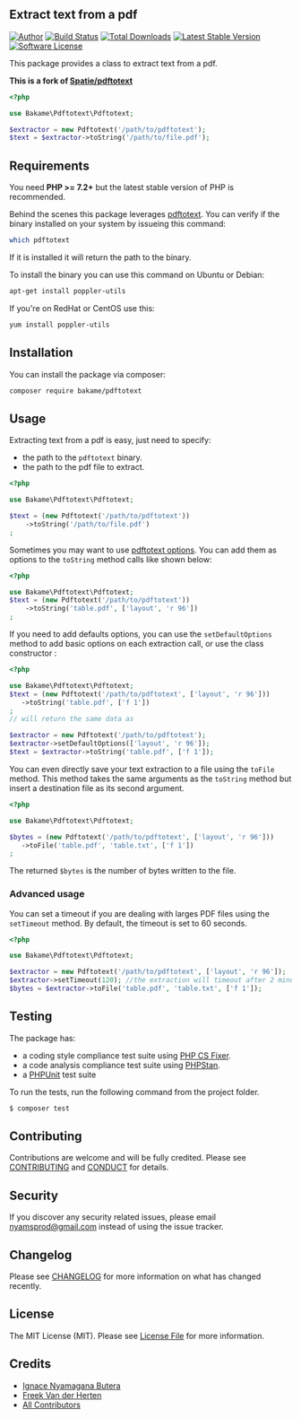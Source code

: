 Extract text from a pdf
-----

[![Author][ico-author]][link-author]
[![Build Status][ico-travis]][link-travis]
[![Total Downloads][ico-packagist]][link-packagist]
[![Latest Stable Version][ico-release]][link-release]
[![Software License][ico-license]][link-license]

This package provides a class to extract text from a pdf.

**This is a fork of [Spatie/pdftotext](https://github.com/spatie/pdf-to-text/)**

````php
<?php

use Bakame\Pdftotext\Pdftotext;

$extractor = new Pdftotext('/path/to/pdftotext');
$text = $extractor->toString('/path/to/file.pdf');
````

## Requirements

You need **PHP >= 7.2+** but the latest stable version of PHP is recommended.

Behind the scenes this package leverages [pdftotext](https://en.wikipedia.org/wiki/Pdftotext). You can verify if the binary installed on your system by issueing this command:

```bash
which pdftotext
```

If it is installed it will return the path to the binary.

To install the binary you can use this command on Ubuntu or Debian:

```bash
apt-get install poppler-utils
```

If you're on RedHat or CentOS use this:

```bash
yum install poppler-utils
```

## Installation

You can install the package via composer:

```bash
composer require bakame/pdftotext
```

## Usage

Extracting text from a pdf is easy, just need to specify:
 
- the path to the `pdftotext` binary.
- the path to the pdf file to extract.

```php
<?php

use Bakame\Pdftotext\Pdftotext;

$text = (new Pdftotext('/path/to/pdftotext'))
    ->toString('/path/to/file.pdf')
;
```

Sometimes you may want to use [pdftotext options](https://linux.die.net/man/1/pdftotext). 
You can add them as options to the `toString` method calls like shown below:

```php
<?php

use Bakame\Pdftotext\Pdftotext;
$text = (new Pdftotext('/path/to/pdftotext'))
    ->toString('table.pdf', ['layout', 'r 96'])
;
```

If you need to add defaults options, you can use the `setDefaultOptions` method to add basic options on each extraction call, or use
the class constructor :
 
 ```php
<?php

use Bakame\Pdftotext\Pdftotext;
$text = (new Pdftotext('/path/to/pdftotext', ['layout', 'r 96']))
    ->toString('table.pdf', ['f 1'])
;
// will return the same data as

$extractor = new Pdftotext('/path/to/pdftotext');
$extractor->setDefaultOptions(['layout', 'r 96']);
$text = $extractor->toString('table.pdf', ['f 1']);
 ```

You can even directly save your text extraction to a file using the `toFile` method. This 
method takes the same arguments as the `toString` method but insert a destination file as its
second argument.

 ```php
<?php

use Bakame\Pdftotext\Pdftotext;

$bytes = (new Pdftotext('/path/to/pdftotext', ['layout', 'r 96']))
    ->toFile('table.pdf', 'table.txt', ['f 1'])
;
 ```
The returned `$bytes` is the number of bytes written to the file.

### Advanced usage

You can set a timeout if you are dealing with larges PDF files using the `setTimeout` method. By default, the timeout is set to 60 seconds.

 ```php
<?php

use Bakame\Pdftotext\Pdftotext;

$extractor = new Pdftotext('/path/to/pdftotext', ['layout', 'r 96']);
$extractor->setTimeout(120); //the extraction will timeout after 2 minutes.
$bytes = $extractor->toFile('table.pdf', 'table.txt', ['f 1']);
 ```

Testing
-------

The package has:

- a coding style compliance test suite using [PHP CS Fixer](http://cs.sensiolabs.org/).
- a code analysis compliance test suite using [PHPStan](https://github.com/phpstan/phpstan).
- a [PHPUnit](https://phpunit.de) test suite

To run the tests, run the following command from the project folder.

``` bash
$ composer test
```

Contributing
-------

Contributions are welcome and will be fully credited. Please see [CONTRIBUTING](.github/CONTRIBUTING.md) and [CONDUCT](CONDUCT.md) for details.

Security
-------

If you discover any security related issues, please email nyamsprod@gmail.com instead of using the issue tracker.

Changelog
-------

Please see [CHANGELOG](CHANGELOG.md) for more information on what has changed recently.

License
-------

The MIT License (MIT). Please see [License File](LICENSE) for more information.

Credits
-------

- [Ignace Nyamagana Butera](https://github.com/nyamsprod)
- [Freek Van der Herten](https://github.com/freekmurze)
- [All Contributors](https://github.com/bakame-php/pdftotext/contributors)

[ico-author]: https://img.shields.io/badge/author-@nyamsprod-blue.svg?style=flat-square
[ico-travis]: https://img.shields.io/travis/bakame-php/pdftotext/master.svg?style=flat-square
[ico-packagist]: https://img.shields.io/packagist/dt/bakame/pdftotext.svg?style=flat-square
[ico-release]: https://img.shields.io/github/release/bakame-php/pdftotext.svg?style=flat-square
[ico-license]: https://img.shields.io/badge/license-MIT-brightgreen.svg?style=flat-square

[link-author]: https://twitter.com/nyamsprod
[link-travis]: https://travis-ci.org/bakame-php/pdftotext
[link-packagist]: https://packagist.org/packages/bakame/pdftotext
[link-release]: https://github.com/bakame-php/pdftotext/releases
[link-license]: https://github.com/bakame-php/pdftotext/blob/master/LICENSE
